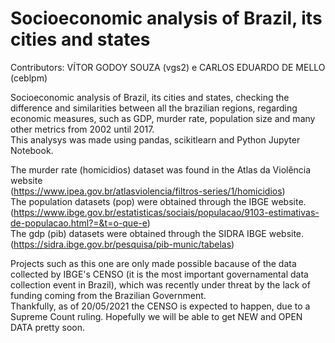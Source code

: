 # Socioeconomic analysis of Brazil, its cities and states
Contributors: VÍTOR GODOY SOUZA (vgs2) e CARLOS EDUARDO DE MELLO (ceblpm)

Socioeconomic analysis of Brazil, its cities and states, checking the difference and similarities between all the brazilian regions, regarding economic measures, such as GDP, murder rate, population size and many other metrics from 2002 until 2017.  
This analysys was made using pandas, scikitlearn and Python Jupyter Notebook.
  
The murder rate (homicidios) dataset was found in the Atlas da Violência website  
(https://www.ipea.gov.br/atlasviolencia/filtros-series/1/homicidios)  
The population datasets (pop) were obtained through the IBGE website.
(https://www.ibge.gov.br/estatisticas/sociais/populacao/9103-estimativas-de-populacao.html?=&t=o-que-e)  
The gdp (pib) datasets were obtained through the SIDRA IBGE website.  
(https://sidra.ibge.gov.br/pesquisa/pib-munic/tabelas)  
  
Projects such as this one are only made possible bacause of the data collected by IBGE's CENSO (it is the most important governamental data collection event in Brazil), which was recently under threat by the lack of funding coming from the Brazilian Government.  
Thankfully, as of 20/05/2021 the CENSO is expected to happen, due to a Supreme Count ruling. Hopefully we will be able to get NEW and OPEN DATA pretty soon.  
